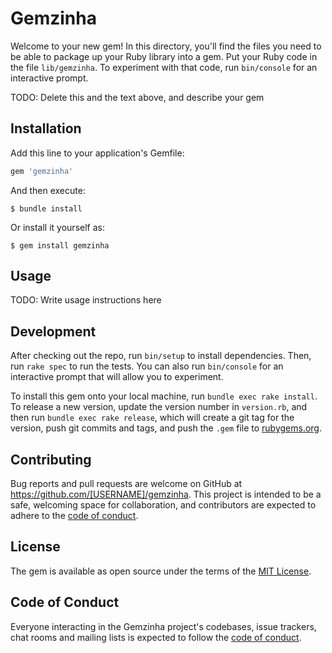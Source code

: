 # Gemzinha

Welcome to your new gem! In this directory, you'll find the files you need to be able to package up your Ruby library into a gem. Put your Ruby code in the file `lib/gemzinha`. To experiment with that code, run `bin/console` for an interactive prompt.

TODO: Delete this and the text above, and describe your gem

## Installation

Add this line to your application's Gemfile:

```ruby
gem 'gemzinha'
```

And then execute:

    $ bundle install

Or install it yourself as:

    $ gem install gemzinha

## Usage

TODO: Write usage instructions here

## Development

After checking out the repo, run `bin/setup` to install dependencies. Then, run `rake spec` to run the tests. You can also run `bin/console` for an interactive prompt that will allow you to experiment.

To install this gem onto your local machine, run `bundle exec rake install`. To release a new version, update the version number in `version.rb`, and then run `bundle exec rake release`, which will create a git tag for the version, push git commits and tags, and push the `.gem` file to [rubygems.org](https://rubygems.org).

## Contributing

Bug reports and pull requests are welcome on GitHub at https://github.com/[USERNAME]/gemzinha. This project is intended to be a safe, welcoming space for collaboration, and contributors are expected to adhere to the [code of conduct](https://github.com/[USERNAME]/gemzinha/blob/master/CODE_OF_CONDUCT.md).


## License

The gem is available as open source under the terms of the [MIT License](https://opensource.org/licenses/MIT).

## Code of Conduct

Everyone interacting in the Gemzinha project's codebases, issue trackers, chat rooms and mailing lists is expected to follow the [code of conduct](https://github.com/[USERNAME]/gemzinha/blob/master/CODE_OF_CONDUCT.md).
